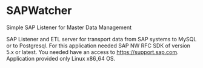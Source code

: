 # SAPWatcher
Simple SAP Listener for Master Data Management

SAP Listener and ETL server for transport data from SAP systems to MySQL or to Postgresql.
For this application needed SAP NW RFC SDK of version 5.x or latest. You needed have an access to https://support.sap.com.
<br>Application provided only Linux x86_64 OS.
